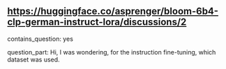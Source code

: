 ## https://huggingface.co/asprenger/bloom-6b4-clp-german-instruct-lora/discussions/2

contains_question: yes

question_part: Hi, I was wondering, for the instruction fine-tuning, which dataset was used.